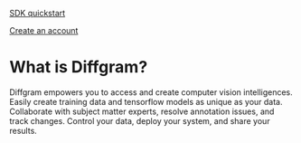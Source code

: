 
[SDK quickstart](https://github.com/diffgram/diffgram/tree/master/sdk)

[Create an account](https://diffgram.com/)

# What is Diffgram?

Diffgram empowers you to access and create computer vision intelligences. 
Easily create training data and tensorflow models as unique as your data. 
Collaborate with subject matter experts, resolve annotation issues, and track changes. 
Control your data, deploy your system, and share your results.


